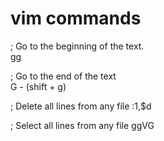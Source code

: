 # vim commands

; Go to the beginning of the text.  
gg

; Go to the end of the text   
G - (shift + g)

; Delete all lines from any file
:1,$d

; Select all lines from any file
ggVG
